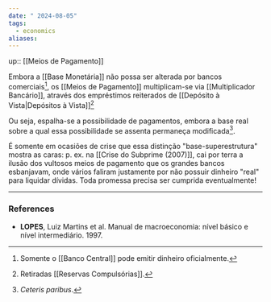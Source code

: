 ```yaml
---
date: " 2024-08-05"
tags:
  - economics
aliases:
---
```


up:: [[Meios de Pagamento]]

Embora a [[Base Monetária]] não possa ser alterada por bancos comerciais[^1], os [[Meios de Pagamento]] multiplicam-se via [[Multiplicador Bancário]], através dos empréstimos reiterados de [[Depósito à Vista|Depósitos à Vista]][^2]

Ou seja, espalha-se a possibilidade de pagamentos, embora a base real sobre a qual essa possibilidade se assenta permaneça modificada[^3].

É somente em ocasiões de crise que essa distinção "base-superestrutura" mostra as caras: p. ex. na [[Crise do Subprime (2007)]], cai por terra a ilusão dos vultosos meios de pagamento que os grandes bancos esbanjavam, onde vários faliram justamente por não possuir dinheiro "real" para liquidar dívidas. Toda promessa precisa ser cumprida eventualmente!

---
### References
- **LOPES**, Luiz Martins et al. Manual de macroeconomia: nível básico e nível intermediário. 1997.

[^1]: Somente o [[Banco Central]] pode emitir dinheiro oficialmente.
[^2]: Retiradas [[Reservas Compulsórias]].
[^3]: *Ceteris paribus*.
